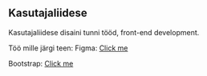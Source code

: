 ## Kasutajaliidese
Kasutajaliidese disaini tunni tööd, front-end development.

Töö mille järgi teen: 
Figma: [Click me](https://www.figma.com/proto/3jT4sYhBghj2b7k52kH0iZ/Domeeni-veebileht?node-id=13-55&node-type=canvas&t=2FbGl5yruWseGkOF-0&scaling=min-zoom&content-scaling=fixed&page-id=0%3A1&starting-point-node-id=13%3A55&show-proto-sidebar=1)

Bootstrap: [Click me](https://getbootstrap.com/docs/5.3/getting-started/introduction/)
